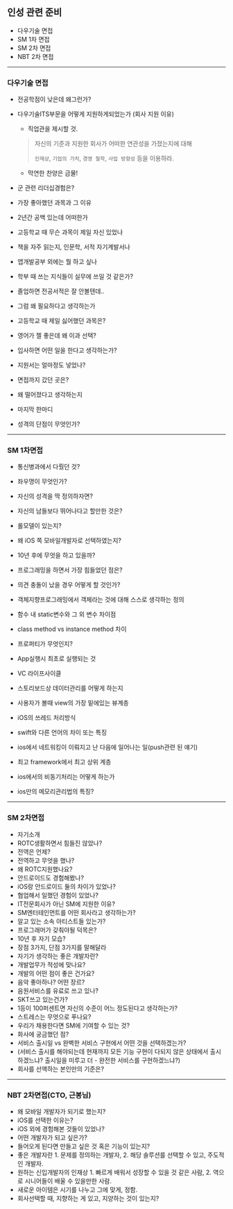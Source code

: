 ## 인성 관련 준비
- 다우기술 면접
- SM 1차 면접
- SM 2차 면접
- NBT 2차 면접

---
### 다우기술 면접

- 전공학점이 낮은데 왜그런가?
- 다우기술ITS부문을 어떻게 지원하게되었는가 (회사 지원 이유)
  - 직업관을 제시할 것.
  > 자신의 기준과 지원한 회사가 어떠한 연관성을 가졌는지에 대해
  >
  > `인재상`, `기업의 가치`, `경영 철학`, `사업 방향성` 등을 이용하라.

  - 막연한 찬양은 금물!

- 군 관련 리더십경험은?
- 가장 좋아했던 과목과 그 이유
- 2년간 공백 있는데 어떠한가
- 고등학교 때 무슨 과목이 제일 자신 있었나
- 책을 자주 읽는지, 인문학, 서적 자기계발서나
- 앱개발공부 외에는 뭘 하고 싶나
- 학부 때 쓰는 지식들이 실무에 쓰일 것 같은가?
- 졸업하면 전공서적은 잘 안볼텐데..
- 그럼 왜 필요하다고 생각하는가
- 고등학교 때 제일 싫어했던 과목은?
- 영어가 젤 좋은데 왜 이과 선택?
- 입사하면 어떤 일을 한다고 생각하는가?
- 지원서는 얼마정도 넣었나?
- 면접까지 갔던 곳은?
- 왜 떨어졌다고 생각하는지
- 마지막 한마디
- 성격의 단점이 무엇인가?

---
### SM 1차면접

- 통신병과에서 다뤘던 것?
- 좌우명이 무엇인가?
- 자신의 성격을 딱 정의하자면?
- 자신의 남들보다 뛰어나다고 할만한 것은?
- 롤모델이 있는지?
- 왜 iOS 쪽 모바일개발자로 선택하였는지?
- 10년 후에 무엇을 하고 있을까?
- 프로그래밍을 하면서 가장 힘들었던 점은?
- 의견 충돌이 났을 경우 어떻게 할 것인가?

- 객체지향프로그래밍에서 객체라는 것에 대해 스스로 생각하는 정의
- 함수 내 static변수와 그 외 변수 차이점
- class method vs instance method 차이
- 프로퍼티가 무엇인지?
- App실행시 최초로 실행되는 것
- VC 라이프사이클
- 스토리보드상 데이터관리를 어떻게 하는지
- 사용자가 볼때 view의 가장 밑에있는 뷰계층
- iOS의 쓰레드 처리방식
- swift와 다른 언어의 차이 또는 특징
- ios에서 네트워킹이 이뤄지고 난 다음에 일어나는 일(push관련 된 얘기)
- 최고 framework에서 최고 상위 계층
- ios에서의 비동기처리는 어떻게 하는가
- ios만의 메모리관리법의 특징?

---
### SM 2차면접

- 자기소개
- ROTC생활하면서 힘들진 않았나?
- 전역은 언제?
- 전역하고 무엇을 했나?
- 왜 ROTC지원했나요?
- 안드로이드도 경험해봤나?
- iOS랑 안드로이드 둘의 차이가 있었나?
- 협업해서 일했던 경험이 있었나?
- IT전문회사가 아닌 SM에 지원한 이유?
- SM엔터테인먼트를 어떤 회사라고 생각하는가?
- 알고 있는 소속 아티스트들 있는가?
- 프로그래머가 갖춰야될 덕목은?
- 10년 후 자기 모습?
- 장점 3가지, 단점 3가지를 말해달라
- 자기가 생각하는 좋은 개발자란?
- 개발업무가 적성에 맞나요?
- 개발의 어떤 점이 좋은 건가요?
- 음악 좋아하나? 어떤 장르?
- 음원서비스를 유료로 쓰고 있나?
- SKT쓰고 있는건가?
- 1등이 100퍼센트면 자신의 수준이 어느 정도된다고 생각하는가?
- 스트레스는 무엇으로 푸나요?
- 우리가 채용한다면 SM에 기여할 수 있는 것?
- 화사에 궁금했던 점?
- 서비스 출시일 vs 완벽한 서비스 구현에서 어떤 것을 선택하겠는가?
- (서비스 출시를 해야되는데 현재까지 모든 기능 구현이 다되지 않은 상태에서 출시하겠느냐? 출시일을 미루고 더 - 완전한 서비스를 구현하겠느냐?)
- 회사를 선액하는 본인만의 기준은?

---
### NBT 2차면접(CTO, 근봉님)
- 왜 모바일 개발자가 되기로 했는지?
- iOS를 선택한 이유는?
- iOS 외에 경험해본 것들이 있었나?
- 어떤 개발자가 되고 싶은가?
- 들어오게 된다면 만들고 싶은 것 혹은 기능이 있는지?
- 좋은 개발자란 1. 문제를 정의하는 개발자, 2. 해당 솔루션를 선택할 수 있고, 주도적인 개발자.
- 원하는 신입개발자의 인재상 1. 빠르게 배워서 성장할 수 있을 것 같은 사람, 2. 역으로 시니어들이 배울 수 있을만한 사람.
- 새로운 아이템은 시기를 나누고 그에 맞게, 정함.
- 회사선택할 때, 지향하는 게 있고, 지양하는 것이 있는지?

